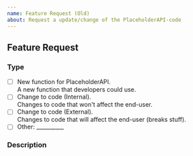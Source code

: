 ```yaml
---
name: Feature Request (Old)
about: Request a update/change of the PlaceholderAPI-code
---
```


<!--
  ### Please read ###
  Before suggesting any new features, make sure that it wasn't suggested before and that no open issue with it exists already.

  If possible would we suggest to create a Pull request instead.
  When doing so, make sure to follow our Contributing Guidelines: https://github.com/PlaceholderAPI/PlaceholderAPI/blob/master/.github/CONTRIBUTING.md
-->

## Feature Request

### Type
<!-- What kind of request is this? (Multiple selections possible) -->
<!-- To select an option change the [ ] to [x] -->

- [ ] New function for PlaceholderAPI.  
A new function that developers could use.
- [ ] Change to code (Internal).  
Changes to code that won't affect the end-user.
- [ ] Change to code (External).  
Changes to code that will affect the end-user (breaks stuff).
- [ ] Other: __________ <!-- Use this if none of the above matches your request -->

### Description
<!-- Describe what this suggested change should do and why it would be useful -->
<!-- When possible, add some code-examples to better illustrate the change -->
